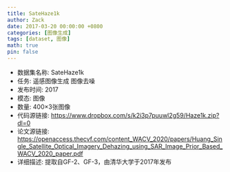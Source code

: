```yaml
---
title: SateHaze1k
author: Zack
date: 2017-03-20 00:00:00 +0800
categories: [图像生成]
tags: [dataset, 图像]
math: true
pin: false
---
```

- 数据集名称: SateHaze1k
- 任务: 遥感图像生成 图像去噪
- 发布时间: 2017
- 模态: 图像
- 数量: 400×3张图像
- 代码源链接: https://www.dropbox.com/s/k2i3p7puuwl2g59/Haze1k.zip?dl=0
- 论文源链接: https://openaccess.thecvf.com/content_WACV_2020/papers/Huang_Single_Satellite_Optical_Imagery_Dehazing_using_SAR_Image_Prior_Based_WACV_2020_paper.pdf
- 详细描述: 提取自GF-2、GF-3，由清华大学于2017年发布
